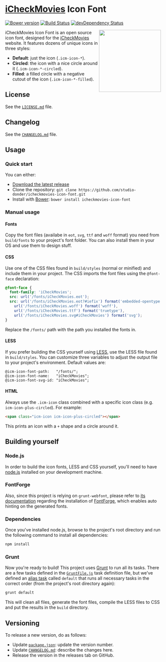 # [iCheckMovies][1] Icon Font 

[![Bower version](https://badge.fury.io/bo/icheckmovies-icon-font.svg)](http://badge.fury.io/bo/icheckmovies-icon-font) [![Build Status](https://travis-ci.org/studio-donder/icheckmovies-icon-font.svg?branch=master)](https://travis-ci.org/studio-donder/icheckmovies-icon-font) [![devDependency Status](https://david-dm.org/studio-donder/icheckmovies-icon-font/dev-status.svg?theme=.io)](https://david-dm.org/studio-donder/icheckmovies-icon-font#info=devDependencies)

<img align="right" width="200" src="http://studio-donder.github.io/icheckmovies-icon-font/images/icon-preview.png">

iCheckMovies Icon Font is an open source icon font, designed for the [iCheckMovies][1] website. It features dozens of unique icons in three styles:

* **Default**: just the icon (``.icm-icon-*``).
* **Circled**: the icon with a nice circle around it (``.icm-icon-*-circled``).
* **Filled**: a filled circle with a negative cutout of the icon (``.icm-icon-*-filled``).

## License

See the [``LICENSE.md``](LICENSE.md) file.

## Changelog

See the [``CHANGELOG.md``](CHANGELOG.md) file.

## Usage

### Quick start

You can either:

* [Download the latest release][9]
* Clone the repository: `git clone https://github.com/studio-donder/icheckmovies-icon-font.git`
* Install with [Bower][8]: `bower install icheckmovies-icon-font`

### Manual usage

#### Fonts

Copy the font files (availabe in ``eot``, ``svg``, ``ttf`` and ``woff`` format) you need from ``build/fonts`` to your project's font folder. You can also install them in your OS and use them to design stuff.

#### CSS

Use one of the CSS files found in ``build/styles`` (normal or minified) and include them in your project. The CSS imports the font files using the ``@font-face`` declaration:

```css
@font-face {
  font-family: 'iCheckMovies';
  src: url('/fonts/iCheckMovies.eot');
  src: url('/fonts/iCheckMovies.eot?#iefix') format('embedded-opentype'),
    url('/fonts/iCheckMovies.woff') format('woff'),
    url('/fonts/iCheckMovies.ttf') format('truetype'),
    url('/fonts/iCheckMovies.svg#iCheckMovies') format('svg');
}
```

Replace the ``/fonts/`` path with the path you installed the fonts in.

#### LESS

If you prefer building the CSS yourself using [LESS][2], use the LESS file found in ``build/styles``. You can customize three variables to adjust the output file to your project's environment. Default values are:

```less
@icm-icon-font-path:   "/fonts/";
@icm-icon-font-name:   "iCheckMovies";
@icm-icon-font-svg-id: "iCheckMovies";
```

#### HTML

Always use the ``.icm-icon`` class combined with a specific icon class (e.g. ``icm-icon-plus-circled``). For example:

```html
<span class="icm-icon icm-icon-plus-circled"></span>
```

This prints an icon with a ``+`` shape and a circle around it.

## Building yourself

### Node.js

In order to build the icon fonts, LESS and CSS yourself, you'll need to have [node.js][3] installed on your development machine. 

### FontForge

Also, since this project is relying on ``grunt-webfont``, please refer to [its documentation][4] regarding the installation of [FontForge][5], which enables auto hinting on the generated fonts.

### Dependencies

Once you've installed node.js, browse to the project's root directory and run the following command to install all dependencies:

```bash
npm install
```
### Grunt

Now you're ready to build! This project uses [Grunt][6] to run all its tasks. There are a few tasks defined in the [``GruntFile.js``](GruntFile.js) task definition file, but we've defined an [alias task][7] called ``default`` that runs all necessary tasks in the correct order (from the project's root directory again):

```bash
grunt default
```

This will clean all files, generate the font files, compile the LESS files to CSS and put the results in the ``build`` directory.

## Versioning

To release a new version, do as follows:

* Update [``package.json``](package.json): update the version number.
* Update [``CHANGELOG.md``](CHANGELOG.md): describe the changes here.
* Release the version in the releases tab on GitHub.

[1]: http://www.icheckmovies.com/
[2]: http://lesscss.org/
[3]: http://nodejs.org/
[4]: https://github.com/sapegin/grunt-webfont#installation
[5]: http://fontforge.org/
[6]: http://gruntjs.com/
[7]: http://gruntjs.com/creating-tasks#alias-tasks
[8]: http://bower.io/
[9]: https://github.com/studio-donder/icheckmovies-icon-font/releases
